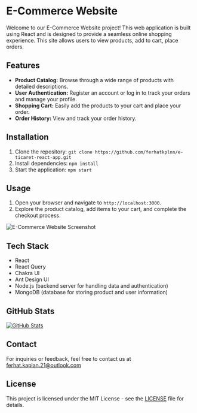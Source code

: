 # E-Commerce Website

Welcome to our E-Commerce Website project! This web application is built using React and is designed to provide a seamless online shopping experience. This site allows users to view products, add to cart, place orders.

## Features

- **Product Catalog:** Browse through a wide range of products with detailed descriptions.
- **User Authentication:** Register an account or log in to track your orders and manage your profile.
- **Shopping Cart:** Easily add the products to your cart and place your order.
- **Order History:** View and track your order history.

## Installation

1. Clone the repository: `git clone https://github.com/ferhatkplnn/e-ticaret-react-app.git`
2. Install dependencies: `npm install`
3. Start the application: `npm start`

## Usage

1. Open your browser and navigate to `http://localhost:3000`.
2. Explore the product catalog, add items to your cart, and complete the checkout process.

![E-Commerce Website Screenshot](screenshots/e-commerce-screenshot.png)

## Tech Stack

- React
- React Query
- Chakra UI
- Ant Design UI
- Node.js (backend server for handling data and authentication)
- MongoDB (database for storing product and user information)


## GitHub Stats

[![GitHub Stats](https://github-readme-stats.vercel.app/api?username=ferhatkplnn)](https://github.com/anuraghazra/github-readme-stats)


## Contact

For inquiries or feedback, feel free to contact us at ferhat.kaplan.21@outlook.com

## License

This project is licensed under the MIT License - see the [LICENSE](LICENSE) file for details.
